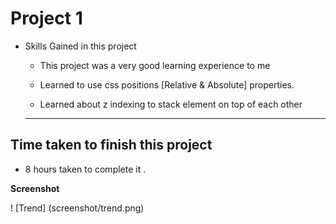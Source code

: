 # Project 1

- Skills Gained in this project

  - This project was a very good learning experience to me

  - Learned to use css positions [Relative & Absolute] properties.

  - Learned about z indexing to stack element on top of each other

  ***

## Time taken to finish this project

- 8 hours taken to complete it .

**Screenshot**

! [Trend] (screenshot/trend.png)
